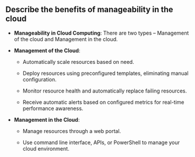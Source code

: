 ## Describe the benefits of manageability in the cloud

- **Manageability in Cloud Computing**: There are two types – Management of the cloud and Management in the cloud.
    
- **Management of the Cloud**:
    
    - Automatically scale resources based on need.
        
    - Deploy resources using preconfigured templates, eliminating manual configuration.
        
    - Monitor resource health and automatically replace failing resources.
        
    - Receive automatic alerts based on configured metrics for real-time performance awareness.
        
- **Management in the Cloud**:
    
    - Manage resources through a web portal.
        
    - Use command line interface, APIs, or PowerShell to manage your cloud environment.
    